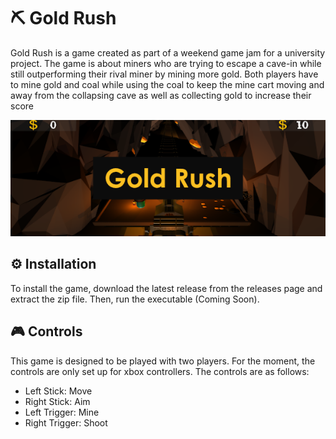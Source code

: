 # ⛏️ Gold Rush
Gold Rush is a game created as part of a weekend game jam for a university project. The game is about miners who are trying to escape a cave-in while still outperforming their rival miner by mining more gold. Both players have to mine gold and coal while using the coal to keep the mine cart moving and away from the collapsing cave as well as collecting gold to increase their score

![Preview](media/preview.png)

## ⚙️ Installation
To install the game, download the latest release from the releases page and extract the zip file. Then, run the executable (Coming Soon).

## 🎮 Controls
This game is designed to be played with two players. For the moment, the controls are only set up for xbox controllers. The controls are as follows:

* Left Stick: Move
* Right Stick: Aim
* Left Trigger: Mine
* Right Trigger: Shoot

